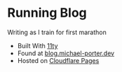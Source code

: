 # Running Blog

Writing as I train for first marathon

* Built With [11ty](https://www.11ty.dev/)
* Found at [blog.michael-porter.dev](https://blog.michael-porter.dev)
* Hosted on [Cloudflare Pages](https://pages.cloudflare.com/)
